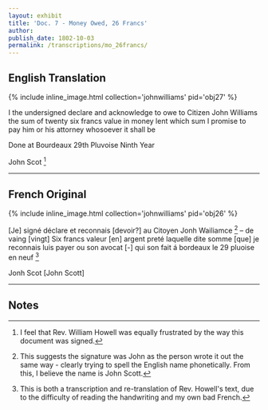 ```yaml
---
layout: exhibit
title: 'Doc. 7 - Money Owed, 26 Francs'
author:
publish_date: 1802-10-03
permalink: /transcriptions/mo_26francs/
---
```


## English Translation

{% include inline_image.html collection='johnwilliams' pid='obj27' %}

I the undersigned declare and acknowledge to owe to Citizen John Williams the sum of twenty six francs value in money lent which sum I promise to pay him or his attorney whosoever it shall be

Done at Bourdeaux 29th Pluvoise Ninth Year

John Scot [^1]

---

## French Original

{% include inline_image.html collection='johnwilliams' pid='obj26' %}

[Je] signé déclare et reconnais [devoir?] au Citoyen Jonh Wailiamce [^2] – de vaing [vingt] Six francs valeur [en] argent preté laquelle dite somme [que] je reconnais luis payer ou son avocat [-] qui son fait á bordeaux le 29 pluoise en neuf [^3]

Jonh Scot [John Scott]

---

## Notes

[^1]: I feel that Rev. William Howell was equally frustrated by the way this document was signed.

[^2]: This suggests the signature was John as the person wrote it out the same way - clearly trying to spell the English name phonetically. From this, I believe the name is John Scott.

[^3]: This is both a transcription and re-translation of Rev. Howell's text, due to the difficulty of reading the handwriting and my own bad French.
